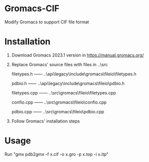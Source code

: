 # Gromacs-CIF
Modify Gromacs to support CIF file format

# Installation
1. Download Gromacs 2023.1 version in https://manual.gromacs.org/
2. Replace Gromacs' source files with files in ..\src

   filetypes.h    ——    ..\api\legacy\include\gromacs\fileio\filetypes.h
   
   pdbio.h       ——     ..\api\legacy\include\gromacs\fileio\pdbio.h
   
   filetypes.cpp   ——   ..\src\gromacs\fileio\filetypes.cpp
   
   confio.cpp    ——     ..\src\gromacs\fileio\confio.cpp
   
   pdbio.cpp     ——     ..\src\gromacs\fileio\pdbio.cpp
   
4. Follow Gromacs' installation steps

# Usage
Run "gmx pdb2gmx -f x.cif -o x.gro -p x.top -i x.itp"
